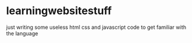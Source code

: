 # learningwebsitestuff
just writing some useless html css and javascript code to get familiar with the language
